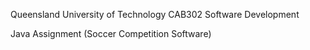 Queensland University of Technology
CAB302 Software Development

Java Assignment (Soccer Competition Software)
